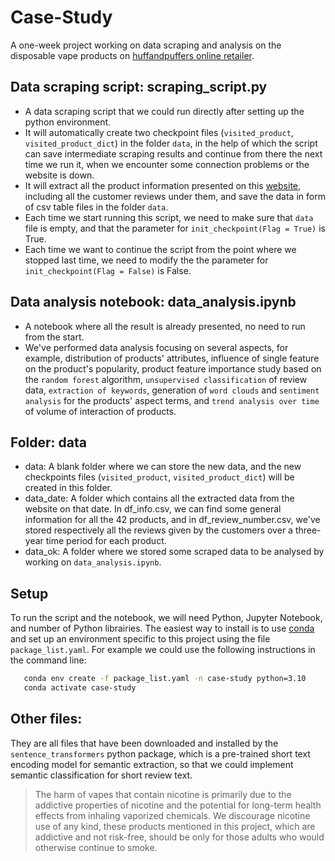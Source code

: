 # Case-Study
A one-week project working on data scraping and analysis on the disposable vape products on [huffandpuffers online retailer](https://www.huffandpuffers.com).

## Data scraping script: scraping_script.py
* A data scraping script that we could run directly after setting up the python environment.
* It will automatically create two checkpoint files (`visited_product`, `visited_product_dict`) in the folder `data`, in the help of which the script can save intermediate scraping results and continue from there the next time we run it, when we encounter some connection problems or the website is down.
* It will extract all the product information presented on this [website](https://www.huffandpuffers.com/collections/disposable-salt-nicotine-devices?sort_by=best-selling), including all the customer reviews under them, and save the data in form of csv table files in the folder `data`.
* Each time we start running this script, we need to make sure that `data` file is empty, and that the parameter for `init_checkpoint(Flag = True)` is True.
* Each time we want to continue the script from the point where we stopped last time, we need to modify the the parameter for `init_checkpoint(Flag = False)` is False.

## Data analysis notebook: data_analysis.ipynb
* A notebook where all the result is already presented, no need to run from the start.
* We've performed data analysis focusing on several aspects, for example, distribution of products' attributes, influence of single feature on the product's popularity, product feature importance study based on the `random forest` algorithm, `unsupervised classification` of review data, `extraction of keywords`, generation of `word clouds` and `sentiment analysis` for the products' aspect terms, and `trend analysis over time` of volume of interaction of products.<p>

## Folder: data
* data: A blank folder where we can store the new data, and the new checkpoints files (`visited_product`, `visited_product_dict`) will be created in this folder.
* data_date: A folder which contains all the extracted data from the website on that date. In df_info.csv, we can find some general information for all the 42 products, and in df_review_number.csv, we've stored respectively all the reviews given by the customers over a three-year time period for each product.
* data_ok: A folder where we stored some scraped data to be analysed by working on `data_analysis.ipynb`.

## Setup
To run the script and the notebook, we will need Python, Jupyter Notebook, and number of Python librairies. The easiest way to install is to use [conda](https://docs.conda.io/en/latest/) and set up an environment specific to this project using the file `package_list.yaml`. For example we could use the following instructions in the command line:
```bash
   conda env create -f package_list.yaml -n case-study python=3.10
   conda activate case-study
```

## Other files:
They are all files that have been downloaded and installed by the `sentence_transformers` python package, which is a pre-trained short text encoding model for semantic extraction, so that we could implement semantic classification for short review text.



> The harm of vapes that contain nicotine is primarily due to the addictive properties of nicotine and the potential for long-term health effects from inhaling vaporized chemicals. 
> We discourage nicotine use of any kind, these products mentioned in this project, which are addictive and not risk-free, should be only for those adults who would otherwise continue to smoke.
